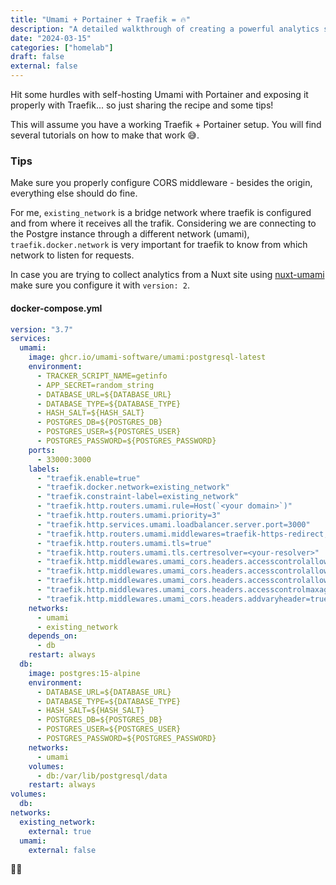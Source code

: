 ```yaml
---
title: "Umami + Portainer + Traefik = 🔥"
description: "A detailed walkthrough of creating a powerful analytics stack using Umami, Portainer, and Traefik. Learn how to set up privacy-focused web analytics with Umami, manage containers efficiently with Portainer, and handle routing seamlessly with Traefik. Perfect for self-hosters looking to build a robust, privacy-respecting analytics solution."
date: "2024-03-15"
categories: ["homelab"]
draft: false
external: false
---
```


Hit some hurdles with self-hosting Umami with Portainer and exposing it properly
with Traefik... so just sharing the recipe and some tips!

This will assume you have a working Traefik + Portainer setup. You will find
several tutorials on how to make that work 😅.

### Tips

Make sure you properly configure CORS middleware - besides the origin, everything else should do fine.

For me, `existing_network` is a bridge network where traefik is configured and from where it receives all the trafik.
Considering we are connecting to the Postgre instance through a different network (umami), `traefik.docker.network` is very
important for traefik to know from which network to listen for requests.

In case you are trying to collect analytics from a Nuxt site using [nuxt-umami](https://github.com/ijkml/nuxt-umami) make
sure you configure it with `version: 2`.

#### docker-compose.yml

```yaml
version: "3.7"
services:
  umami:
    image: ghcr.io/umami-software/umami:postgresql-latest
    environment:
      - TRACKER_SCRIPT_NAME=getinfo
      - APP_SECRET=random_string
      - DATABASE_URL=${DATABASE_URL}
      - DATABASE_TYPE=${DATABASE_TYPE}
      - HASH_SALT=${HASH_SALT}
      - POSTGRES_DB=${POSTGRES_DB}
      - POSTGRES_USER=${POSTGRES_USER}
      - POSTGRES_PASSWORD=${POSTGRES_PASSWORD}
    ports:
      - 33000:3000
    labels:
      - "traefik.enable=true"
      - "traefik.docker.network=existing_network"
      - "traefik.constraint-label=existing_network"
      - "traefik.http.routers.umami.rule=Host(`<your domain>`)"
      - "traefik.http.routers.umami.priority=3"
      - "traefik.http.services.umami.loadbalancer.server.port=3000"
      - "traefik.http.routers.umami.middlewares=traefik-https-redirect,umami_cors"
      - "traefik.http.routers.umami.tls=true"
      - "traefik.http.routers.umami.tls.certresolver=<your-resolver>"
      - "traefik.http.middlewares.umami_cors.headers.accesscontrolallowmethods=GET,OPTIONS,PUT"
      - "traefik.http.middlewares.umami_cors.headers.accesscontrolallowheaders=*"
      - "traefik.http.middlewares.umami_cors.headers.accesscontrolalloworiginlist=https://tere.ro"
      - "traefik.http.middlewares.umami_cors.headers.accesscontrolmaxage=100"
      - "traefik.http.middlewares.umami_cors.headers.addvaryheader=true"
    networks:
      - umami
      - existing_network
    depends_on:
      - db
    restart: always
  db:
    image: postgres:15-alpine
    environment:
      - DATABASE_URL=${DATABASE_URL}
      - DATABASE_TYPE=${DATABASE_TYPE}
      - HASH_SALT=${HASH_SALT}
      - POSTGRES_DB=${POSTGRES_DB}
      - POSTGRES_USER=${POSTGRES_USER}
      - POSTGRES_PASSWORD=${POSTGRES_PASSWORD}
    networks:
      - umami
    volumes:
      - db:/var/lib/postgresql/data
    restart: always
volumes:
  db:
networks:
  existing_network:
    external: true
  umami:
    external: false
```

🙏🏻
